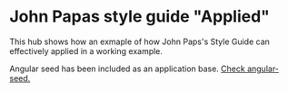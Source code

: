 # John Papas style guide "Applied"

This hub shows how an exmaple of how John Paps's Style Guide can effectively applied in a working example.

Angular seed has been included as an application base. [Check angular-seed.](https://github.com/angular/angular-seed)